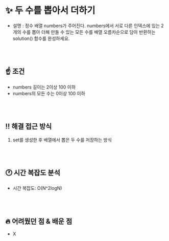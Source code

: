 # ✨ 두 수를 뽑아서 더하기
- 설명 : 정수 배열 numbers가 주어진다. numbers에서 서로 다른 인덱스에 있는 2개의 수를 뽑아 더해 만들 수 있는 모든 수를 배열 오름차순으로 담아 반환하는 solution() 함수를 완성하세요.

<br><br>

## ☝️ 조건
- numbers 길이는 2이상 100 이하
- numbers의 모든 수는 0이상 100 이하

<br><br>

## ‼️ 해결 접근 방식
1. set를 생성한 후 배열에서 뽑은 두 수를 저장하는 방식


<br><br>

## 🕐 시간 복잡도 분석
- 시간 복잡도: O(N^2logN)


<br><br>

## 🔥 어려웠던 점 & 배운 점
- X